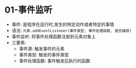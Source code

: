 # 01-事件监听

- 事件: 是程序在运行时,发生的特定动作或者特定的事情
- 语法: `元素.addEventListener(事件类型, 事件处理函数, 是否捕获)`
- 事件监听: 将事件处理函数注册到元素对象上
- 三要素:
  - 事件源: 触发事件的元素
  - 事件类型: 触发的事件类型
  - 事件处理函数: 事件触发后执行的函数